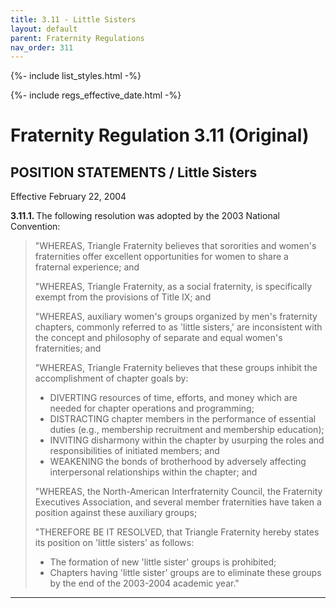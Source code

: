 ```yaml
---
title: 3.11 - Little Sisters
layout: default
parent: Fraternity Regulations
nav_order: 311
---
```


{%- include list_styles.html -%}

{%- include regs_effective_date.html -%}

# Fraternity Regulation 3.11 (Original)

## POSITION STATEMENTS / Little Sisters

Effective February 22, 2004

<strong>
3.11.1.
</strong>
The following resolution was adopted by the 2003 National
Convention:

<blockquote>
<p>"WHEREAS, Triangle Fraternity believes that sororities and women's fraternities offer excellent opportunities for women to share a fraternal experience; and</p>

<p>"WHEREAS, Triangle Fraternity, as a social fraternity, is specifically exempt from the provisions of Title IX; and</p>

<p>"WHEREAS, auxiliary women's groups organized by men's fraternity chapters, commonly referred to as 'little sisters,' are inconsistent with the concept and philosophy of separate and equal women's fraternities; and</p>

<p>"WHEREAS, Triangle Fraternity believes that these groups inhibit the accomplishment of chapter goals by:</p>
<ul>
<li>DIVERTING resources of time, efforts, and money which are needed for chapter operations and programming;</li>
<li>DISTRACTING chapter members in the performance of essential duties (e.g., membership recruitment and membership education);</li>
<li>INVITING disharmony within the chapter by usurping the roles and responsibilities of initiated members; and</li>
<li>WEAKENING the bonds of brotherhood by adversely affecting interpersonal relationships within the chapter; and</li>
</ul>

<p>"WHEREAS, the North-American Interfraternity Council, the Fraternity Executives Association, and several member fraternities have taken a position against these auxiliary groups;</p>

<p>"THEREFORE BE IT RESOLVED, that Triangle Fraternity hereby states its position on 'little sisters' as follows:</p>
<ul>
<li>The formation of new 'little sister' groups is prohibited;</li>
<li>Chapters having 'little sister' groups are to eliminate these groups by the end of the 2003-2004 academic year."</li>
</ul>
</blockquote>

---
